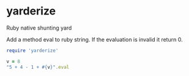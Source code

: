 # yarderize
Ruby native shunting yard

Add a method eval to ruby string. If the evaluation is invalid it return 0.

``` ruby
require 'yarderize'

v = 8
"5 + 4 - 1 + #{v}".eval

```
